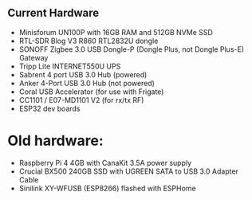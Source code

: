 ## Current Hardware

+ Minisforum UN100P with 16GB RAM and 512GB NVMe SSD
+ RTL-SDR Blog V3 R860 RTL2832U dongle
+ SONOFF Zigbee 3.0 USB Dongle-P (Dongle Plus, not Dongle Plus-E) Gateway
+ Tripp Lite INTERNET550U UPS
+ Sabrent 4 port USB 3.0 Hub (powered)
+ Anker 4-Port USB 3.0 Hub (not powered)
+ Coral USB Accelerator (for use with Frigate)
+ CC1101 / E07-MD1101 V2 (for rx/tx RF)
+ ESP32 dev boards

# Old hardware:
+ Raspberry Pi 4 4GB with CanaKit 3.5A power supply
+ Crucial BX500 240GB SSD with UGREEN SATA to USB 3.0 Adapter Cable
+ Sinilink XY-WFUSB (ESP8266) flashed with ESPHome
